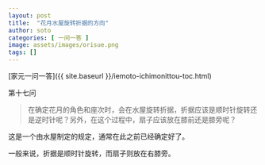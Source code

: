 ```yaml
---
layout: post
title:  "花月水屋旋转折据的方向"
author: soto
categories: [ 一问一答 ]
image: assets/images/orisue.png
tags: []
---
```


[家元一问一答]({{ site.baseurl }}/iemoto-ichimonittou-toc.html)

第十七问

> 在确定花月的角色和座次时，会在水屋旋转折据，折据应该是顺时针旋转还是逆时针呢？另外，在这个过程中，扇子应该放在膝前还是膝旁呢？

这是一个由水屋制定的规定，通常在此之前已经确定好了。

一般来说，折据是顺时针旋转，而扇子则放在右膝旁。
